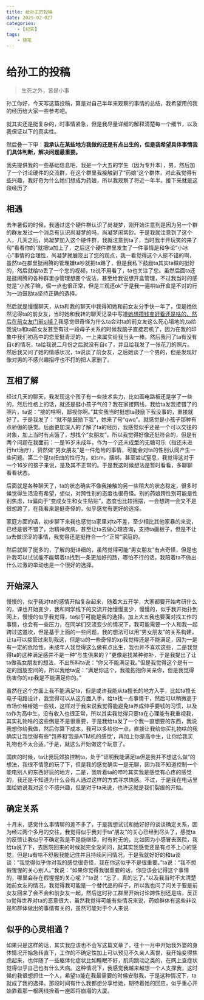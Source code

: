 ```yaml
---
title: 给孙工的投稿
date: 2025-02-027
categories:
    - [纪实]
tags:
    - 随笔
---
```


# 给孙工的投稿

> 生死之外，皆是小事

孙工你好，今天写这篇投稿，算是对自己半年来观察的事情的总结，我希望用的我的经历给大家一些参考吧。

就其实还是挺复杂的，时事情紧急，但是我尽量详细的解释清楚每一个细节，以及我保证以下的真实性。

然后叠一下甲：**我承认在某些地方我做的还是有点出生的，但是我希望具体事情我们具体判断，解决问题最重要。**

我先提供我的一些基础信息吧，我是一个大五的学生（因为专升本），男，然后加了一个讨论硬件的交流群，在这个群里我接触到了“药娘”这个群体，对此我觉得有些兴趣，我好奇为什么她们想成为药娘，所以我观察了将近一年半。接下来就是这段经历了

## 相遇

去年暑假的时候，我通过这个硬件群认识了尚凝梦，刚开始注意到是因为另一个群的群友发过一个消息有认识尚凝梦的吗，尚凝梦闹紫砂。于是我就注意到了这个人，几天之后，尚凝梦加入这个硬件群，我就注意到ta了，当时我半开玩笑的来了句“看看你的”就把ta加上了，之后这个硬件群里发生了一件事情是和争论“小冰心”事情的合理性，尚凝梦就展现出了您的观点，我一看觉得这个人挺不错的啊，虽然ta在群里挺闹腾的管理嫌ta吵就把ta踢了，但是我私下鼓励ta其实ta做的挺好的，然后就给ta丢了一个您的视频，ta说不用看了，ta也关注了您。虽然后面ta还是挺闹腾的各种群里@管理想要个说法，甚至给我说想开盒管理，不过我当时的感觉是“小孩子嘛，倔一点也很正常，但是三观还ok”于是我一遍哄ta开盒是不对的行为一边鼓励ta坚持正确的选择。

然后就是慢慢聊天，从ta和我的聊天中我得知她和前女友分手快一年了，但是她依然记得ta的前女友，当时她和我转的聊天记录中写道<u>她想攒钱变好看还是啥的，然后在前女友门前si掉？</u>我感觉很奇怪为什么ta会对ta的前女友这么死心塌地的,ta给我说ta和ta前女友甚至有过一段母子关系的时候我脑子直接宕机了，因为在我的印象中我们初高中的恋爱挺青涩的，一上来属实给我当头一棒。然后我问了ta有没有自c的情况，ta给我说二月份之后就没有自c了，并且给我发了一张花刀的照片。然后我又问了她的情感状况，ta说谈了前女友，之后她谈了一个男的，但是发现好像对男的不感兴趣招呼也不打的把人家删了。

## 互相了解
经过几天的聊天，我发现这个孩子有一些技术实力，比如画电路板还是学了一些的，然后性格上的话，就还是挺小孩子气的？我在家接网线，我给ta发我接错了的照片，ta说：“接的啥啊，鄙视你啊。”其实我当时挺想ta鼓励下我没事的，重接就好了。于是我发了：“就不能鼓励下我”，她来了句“qwq”。就感觉是小孩子那种有点骄傲的感觉。后面更加深入的了解了ta的经历，我感觉似乎还是一个可以交往的对象，加上当时有点饿了，想找个“女朋友”。所以我觉得好像还挺符合的，但是有两个问题在我面前：一是16岁未成年，作为一个还未成型的无糖可乐（指还未进行hrt治疗），贸然做“男女朋友”是一件危险的事情，可能会对ta的性别认同产生一些问题。第二个是ta扭曲的性行为，如sm，捆绑，甚至尝试窒息，我觉得这对于一个16岁的孩子来说，是及其不正常的。于是我这时候想法是暂时看看，多聊聊看看状态。

后面就是各种聊天了，ta的状态确实不像我接触的另一些稍大的状态稳定，很多时候觉得生活没有希望，想似，对跨性别的态度也很奇怪。别的药娘跨性别可能是性别焦虑，ta偏向于“变成女生和女生贴贴”，态度也比较摇摆，一会想跨一会又不是很想跨了，在我看来是挺奇怪的，似乎感觉有更好的选择。

家庭方面的话，初步聊下来我也感觉ta家里对ta不差，至少相比其他家暴的来说，已经是很不错了，治精神疾病，甚至让ta去做心理咨询，支持ta画板子，但是不让ta去做涩涩的事情，我觉得还是挺符合一个“正常”家庭的。

然后就聊了挺多的，了解的挺详细的，虽然觉得可能“男女朋友”有点奇怪，但是也许我可以试试能不能帮着ta找到一条更加好的路，哪怕不行的话，我陪着ta不做出什么过激的举动也是一个很好的选择。

## 开始深入
慢慢的，似乎我对ta的感情开始复杂起来，随着大五开学，大家都要开始考研什么的，课也开始变少，我和同学线下的交流开始慢慢变少，慢慢的，似乎我开始扑到网上，慢慢的似乎我觉得，ta似乎可能是我的选择。加上大五我也要面对找工作的事情，也会有一些压力，在同学们交流变少的情况下，我可能需要一个人和我一起跨过这道坎，但是基于上面的一些问题，我的想法可以用“男女朋友”的关系构建，让ta可以接管过来到我这，但是ta的一些奇怪的xp我觉得还是不能满足，因为一是有一定的危险性，未成年人我觉得这么做有点出生，我也并不喜欢这些，二是我觉得ta的这种满足感并不是一种“与生俱来的？”更像是找某种弥补，于是我提出了让ta做我女朋友的想法，不出所料ta说：“你又不能满足我。”但是我觉得这个是有一定的回旋空间的，所以我给ta说：“满足你这个，我能抱抱你亲亲你，但是我觉得伤害你的xp我是不能满足你的。”

虽然在这个方面上我不能满足ta，但是或许我能从ta擅长的地方入手，比如ta擅长电子电路设计，我觉得可以从这方面入手，给ta找一点事情干，然后可以稍微高于市场价格给她一些钱，这样对于我来说我觉得能避免ta养成伸手要钱的习惯，以及ta作为高中生，没有收入也很正常，所以其实我觉得只要ta在心理能有我重视我，其实礼物啥的这些倒是不是很重要，于是我给ta发了一个我一直想要的东西，我说我想你给我做，然后你算下成本，我可以多给你一点，直接让我给你买礼物啥的我确实让我觉得有些“包养和‘我是ATM机的感觉’，再加上你是高中生，让你给我买礼物也不太合适。”于是，就这么开始做这个玩意了。

国庆的时候，ta让我玩郊狼控制ta，处于“证明我能满足ta但是我并不想这么做”的想法，我很不情愿的玩了下，但是我的感觉确实一是无聊，因为我不知道控制一个能电别人的东西好玩的地方，二是，我听着ta的呻吟其实我是感觉有心疼的感觉的，我还是不知道为什么会有人通过这样的方式寻求快感。不过，于是我在电话里面给她说我对这个不感兴趣，但是对于ta来说，也许这就是我们裂痕的开始。

## 确定关系
十月末，感觉什么事情聊的差不多了，于是我想试试和她好好的谈谈确定关系，因为经过两个多月的交往，我觉得似乎我对于ta“朋友”的关心已经到尽头了，感觉ta的反馈让我似乎不确定我是不是能继续，时有时无的，比如因为小感冒去医院，我给ta说了下，去医院回来的时候就完全没问问，就其实我感觉还是有点不上心的感觉，但是ta有啥不舒服我能记住并且持续问问情况，于是我就好好的和ta谈谈：“我觉得似乎你对我的感觉很奇怪，我在你这似乎不是很重要。”ta说：“我不想假惺惺的关心别人。”我说：“如果你觉得我很重要的话，你应该会记得这个事情的，哪里会存在假惺惺的关心呢？”ta说：“忘了，真的忘了。”以及我当时不太清楚她前女友的情况，我觉得我可能是一个替代品的样子，所以我也问了问关于要是前女友回来了会不会和前女友一起，然后这时孙工群里开始讨论跨性别还是啥，反正ta觉得世界对ta的恶意很大，虽然我觉得可能有些情况来说，药娘群体有这些非议是和群体做出的事情有关的，虽然可能对于个人来说

## 似乎的心灵相通？
如果只是这样的话，其实我应该也不会写这篇文章了，往十一月中开始我外婆的身体情况开始急转直下，工作的不确定性加上可以预见不久亲人离世，我开始变得焦虑起来，也伴随了一些躯体化症状比如睡眠不好，肌肉跳动之类的，在网上查症状觉得似乎自己也有什么大病。这种情况下，我感觉我越来越想一个人支撑我，这时候的我很想抓住一个人，希望ta能在我最需要的时候安慰我，于是这种情况下，ta就成了我的选择。那段时间有什么我都想分享给她，期待着她的回应，似乎重心开始靠着那一根网线拴着一座即将崩塌的大厦。
